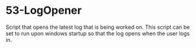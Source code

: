 # 53-LogOpener
Script that opens the latest log that is being worked on. This script can be set to run upon windows startup so that the log opens when the user logs in.
